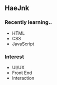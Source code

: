 ## HaeJnk

### Recently learning..
- HTML 
- CSS
- JavaScript 

### Interest
- UI/UX
- Front End
- Interaction


<!---
HaeJnk/HaeJnk is a ✨ special ✨ repository because its `README.md` (this file) appears on your GitHub profile.
You can click the Preview link to take a look at your changes.
--->
